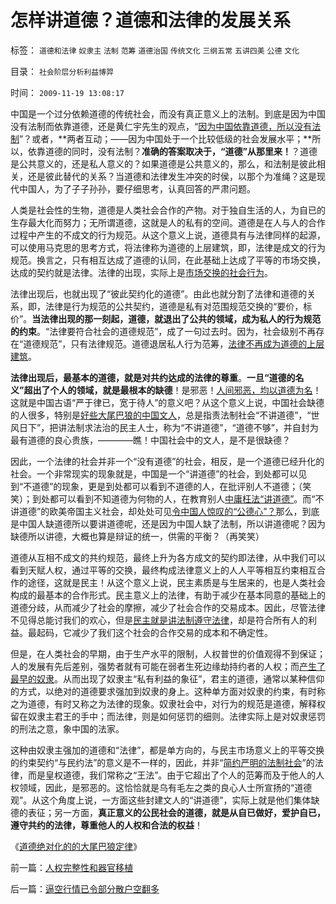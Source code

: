 # 怎样讲道德？道德和法律的发展关系

标签： `道德和法律` `奴隶主` `法制` `范筹` `道德治国` `传统文化` `三纲五常` `五讲四美` `公德` `文化` 

目录： `社会阶层分析利益博羿`

时间： `2009-11-19 13:08:17`

中国是一个过分依赖道德的传统社会，而没有真正意义上的法制。到底是因为中国没有法制而依靠道德，还是黄仁宇先生的观点，“[因为中国依靠道德，所以没有法制](../../../2009/3/23/黄仁宇的失误：宋明清帝国不是因为缺乏技术而选道德.md)”？或者，**两者互动；——因为中国处于一个比较低级的社会发展水平；**所以，依靠道德的同时，没有法制？**准确的答案取决于，“道德”从那里来！**？道德是公共意义的，还是私人意义的？如果道德是公共意义的，那么，和法制是彼此相关，还是彼此替代的关系？当道德和法律发生冲突的时侯，以那个为准绳？这是现代中国人，为了子子孙孙，要仔细思考，认真回答的严肃问题。

人类是社会性的生物，道德是人类社会合作的产物。对于独自生活的人，为自已的生存最大化而努力；无所谓道德，这就是人的私有的空间。道德是在人与人的合作过程中产生的不成文的行为规范。从这个意义上说，道德具有与法律同样的起源，可以使用马克思的思考方式，将法律称为道德的上层建筑，即，法律是成文的行为规范。换言之，只有相互达成了道德的认同，在此基础上达成了平等的市场交换，达成的契约就是法律。法律的出现，实际上是[市场交换的社会行为](../../../2009/2/5/市场经济的自由交换原则不容争辩.md)。

法律出现后，也就出现了“彼此契约化的道德”。由此也就分割了法律和道德的关系，即，法律是行为规范的公共契约，道德是私有对范围规范交换的“要价，标价”。**当法律出现的那一刻起，道德，就退出了公共的领域，成为私人的行为规范的约束**。“法律要符合社会的道德规范”，成了一句过去时。因为，社会级别不再存在“道德规范”，只有法律规范。道德退居私人行为范筹，[法律不再成为道德的上层建筑](../../../2007/9/30/民主就是与民约法；法律并不是道德的上层建筑.md)。

**法律出现后，最基本的道德，就是对共约达成的法律的尊重**。**一旦“道德的名义”超出了个人的领域，就是最根本的缺德**！是邪恶！[人间邪恶，均以道德为名](../../../2008/6/3/道德啊，世间邪恶，均以汝为名！.md)！这就是中国古语“严于律已，宽于待人”的意义吧？从这个意义上说，中国社会缺德的人很多，特别是[好些大尾巴狼的中国文人](../../../2009/11/18/绝对的真理之大尾巴狼定律.md)，总是指责法制社会“不讲道德”，“世风日下”，把讲法制求法治的民主人士，称为“不讲道德”，“道德不够”，并自封为最有道德的良心贵族，————瞧！中国社会中的文人，是不是很缺德？

因此，一个法律的社会并非一个“没有道德”的社会，相反，是一个道德已经升化的社会。一个非常现实的现象就是，中国是一个“讲道德”的社会，到处都可以见到“不道德”的现象，更是到处都可以看到不道德的人，在批评别人不道德；（笑笑）；到处都可以看到不知道德为何物的人，在教育别人[中庸枉法“讲道德”](../../../2009/8/24/中庸枉法,惩善扬恶,坏事做尽.md)。而“不讲道德”的欧美帝国主义社会，却处处可见[令中国人惊叹的“公德心”？](../../../2007/8/29/市场规范不能依靠道德约束.md)那么，到底是中国人缺道德所以要讲道德呢，还是因为中国人缺了法制，所以讲道德呢？因为缺德所以讲德，大概也算是辩证的统一，供需的平衡？（再笑笑）

道德从互相不成文的共约规范，最终上升为各方成文的契约即法律，从中我们可以看到天赋人权，通过平等的交换，最终构成法律意义上的人人平等相互约束相互合作的途径，这就是民主！从这个意义上说，民主素质是与生居来的，也是人类社会构成的最基本的合作形式。民主意义上的法律，有助于减少在基本同意的基础上的道德分歧，从而减少了社会的摩擦，减少了社会合作的交易成本。因此，尽管法律不见得总能讨我们的欢心，但是[民主就是讲法制遵守法律](http://hi.baidu.com/darthchn/blog/item/cd63288e007daef3513d9299.html)，却是符合所有人的利益。最起码，它减少了我们这个社会的合作交易的成本和不确定性。

但是，在人类社会的早期，由于生产水平的限制，人权普世的价值观得不到保证；人的发展有先后差别，强势者就有可能在弱者生死边缘劫持约者的人权；而[产生了最早的奴隶](../../../2009/11/16/奴隶制社会和古罗马.md)。从而出现了奴隶主“私有利益的象征”，君主的道德，通常以某种信仰的方式，以绝对的道德要求强加到奴隶的身上。这种单方面对奴隶的约束，有时称之为道德，有时又称之为法律的现象。奴隶社会中，对行为的规范是道德，解释权留在奴隶主君王的手中；而法律，则是如何惩罚的细则。法律实际上是对奴隶惩罚的刑法之意，象中国的法家。

这种由奴隶主强加的道德和“法律”，都是单方向的，与民主市场意义上的平等交换的约束契约“与民约法”的意义是不一样的，因此，并非“[简约严明的法制社会](../../../2009/8/24/法制法治须“简约严明”.md)”的法律，而是皇权道德，我们常称之“王法”。由于它超出了个人的范筹而及于他人的人权领域，因此，是邪恶的。这恰恰就是乌有毛左之类的良心人士所宣扬的“道德观”。从这个角度上说，一方面这些封建文人的“讲道德”，实际上就是他们集体缺德的表征；另一方面，**真正意义的公民社会的道德，就是从自已做好，爱护自已，遵守共约的法律，尊重他人的人权和合法的权益**！

《[道德绝对化的的大尾巴狼定律](../../../2009/11/18/绝对的真理之大尾巴狼定律.md)》



前一篇：[人权完整性和器官移植](../../../2009/11/19/人权完整性和器官移植.md)

后一篇：[逼空行情已令部分散户空翻多](../../../2009/11/19/逼空行情已令部分散户空翻多.md)